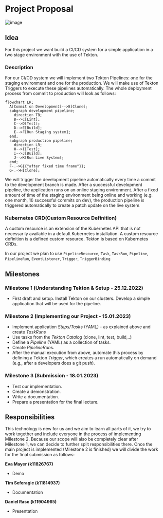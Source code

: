 # Project Proposal

![image](https://user-images.githubusercontent.com/25606213/207461137-0a39a046-205b-4c48-9439-5f06e01f1ce9.png)

## Idea

For this project we want build a CI/CD system for a simple application in a two stage environment with the use of Tekton.


### Description

For our CI/CD system we will implement two Tekton Pipelines: one for the staging environment and one for the production. We will make use of Tekton Triggers to execute these pipelines automatically. The whole deployment process from commit to production will look as follows:

```mermaid
flowchart LR;
  A[Commit on Development]-->B[Clone];
  subgraph development pipeline;
    direction TB;
    B-->C[Lint];
    C-->D[Test];
    D-->E[Build];
    E-->F[Run Staging system];
  end;
  subgraph production pipeline;
    direction LR;
    H-->I[Test];
    I-->J[Build];
    J-->K[Run Live System];
  end;
  F-.->G{{"after fixed time frame"}};
  G-.->H[Clone];     
```

We will trigger the development pipeline automatically every time a commit to the development branch is made. After a successful development pipeline, the application runs on an online staging environment. After a fixed amount of time of the staging environment being online and working (e.g. one month, 10 successful commits on dev), the production pipeline is triggered automatically to create a patch update on the live system.

### Kubernetes CRD(Custom Resource Definition)
A custom resource is an extension of the Kubernetes API that is not necessarily available in a default Kubernetes installation. A custom resource definition is a defined custom resource. Tekton is based on Kubernetes CRDs.

In our project we plan to use `PipelineResource`, `Task`, `TaskRun`, `Pipeline`, `PipelineRun`, `EventListener`, `Trigger`, `TriggerBinding`

## Milestones

### Milestone 1 (Understanding Tekton & Setup - 25.12.2022)
- First draft and setup. Install Tekton on our clusters. Develop a simple application that will be used for the pipeline.

### Milestone 2 (Implementing our Project - 15.01.2023)
- Implement application *Steps*/*Tasks* (YAML) - as explained above and create *TaskRuns*
- Use tasks from the *Tekton Catalog* (clone, lint, test, build,..)
- Define a *Pipeline* (YAML) as a collection of tasks. 
- Create *PipelineRun*s.
- After the manual execution from above, automate this process by defining a Tekton *Trigger*, which creates a run automatically on demand (e.g., after a developers does a git push). 

### Milestone 3 (Submission - 18.01.2023)
- Test our implementation.
- Create a demonstration.
- Write a documentation.
- Prepare a presentation for the final lecture.


## Responsibilities

This technology is new for us and we aim to learn all parts of it, we try to work together and include everyone in the process of implementing Milestone 2. Because our scope will also be completely clear after Milestone 1, we can decide to further split responsibilities there. Once the main project is implemented (Milestone 2 is finished) we will divide the work for the final submission as follows:

**Eva Mayer (k11826767)**
- Demo

**Tim Seferagic (k11814937)**
- Documentation

**Daniel Raso (k11904965)**
- Presentation
